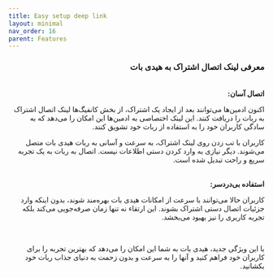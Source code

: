 ```yaml
---
title: Easy setup deep link
layout: minimal
nav_order: 16
parent: Features
---
```


<head>
    <meta charset="utf-8">
    <link rel="stylesheet" href="https://b3h1z.github.io/HidyBot-Docs/assets/css/style.css">
</head>
<div dir="rtl">

<h3>معرفی لینک اتصال اشتراک به هیدی بات</h3>
<br>
<b>اتصال آسان:</b>
<p>اکنون ادمین‌ها می‌توانند بعد از ایجاد یک اشتراک، از بخش کانفیگ‌ها لینک اتصال اشتراک به ربات را دریافت کنند. این لینک اختصاصی به ادمین‌ها این امکان را می‌دهد که به سادگی کاربران خود را به استفاده از ربات خود تشویق کنند.</p>
<p>کاربران با تب زدن روی لینک اشتراک، به سرعت و آسانی به ربات هیدی بات متصل می‌شوند. دیگر نیازی به وارد کردن دستی اطلاعات نیست. اتصال به ربات به یک تجربه سریع و راحت تبدیل شده است.</p>

<br>
<b>استفاده بی‌دردسر:</b>
<p>کاربران حالا می‌توانند با سرعت از امکانات هیدی بات بهره‌مند شوند، بدون اینکه وارد جزئیات اتصال دستی اشتراک بشوند. این ارتقاء نه تنها زمان صرفه‌جویی می‌کند بلکه تجربه کاربری را نیز بهبود می‌بخشد.</p>

<br>
<p>با این ویژگی جدید، هیدی بات به شما این امکان را می‌دهد که بهترین تجربه را برای کاربران خود فراهم کنید و آنها را به سرعت و بدون زحمت به دنیای جذاب ربات خود بکشانید.</p>

</div>
